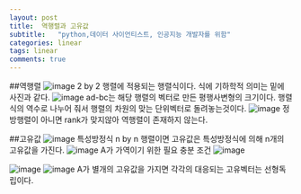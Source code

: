 ```yaml
---
layout: post
title:  역행렬과 고유값
subtitle:   "python,데이터 사이언티스트, 인공지능 개발자를 위함"
categories: linear
tags: linear
comments: true
---
```

##역행렬
![image](https://user-images.githubusercontent.com/70193130/147628010-33522301-0a6d-424b-a402-0138ce185101.png)
2 by 2 행렬에 적용되는 행렬식이다. 식에 기하학적 의미는 밑에 사진과 같다.
![image](https://user-images.githubusercontent.com/70193130/147628058-ca5a8c61-a18a-441c-8397-01549395591b.png)
ad-bc는 해당 행렬의 벡터로 만든 평행사변형의 크기이다. 행렬식의 역수로 나누어 줘서 행렬의 차원의 맞는
단위벡터로 돌려놓는것이다.
![image](https://user-images.githubusercontent.com/70193130/147628087-b70b901f-4df7-4204-89be-1de5c138e144.png)
정방행렬이 아니면 rank가 맞지않아 역행렬이 존재하지 않는다.

##고유값
![image](https://user-images.githubusercontent.com/70193130/147628185-b68f9110-ed4c-4eb5-9d90-6468a1dbe3ba.png)
특성방정식
n by n 행렬이면 고유값은 특성방정식에 의해 n개의 고유값을 가진다.
![image](https://user-images.githubusercontent.com/70193130/147628324-2ff2c6da-df33-4acd-a6de-81b1477ee8de.png)
A가 가역이기 위한 필요 충분 조건
![image](https://user-images.githubusercontent.com/70193130/147628358-5f5d1074-9f23-4a56-86bb-8b7f78b48cb0.png)

![image](https://user-images.githubusercontent.com/70193130/147628429-d5eb9b06-4baf-455f-ada9-455e3ac5d68f.png)
![image](https://user-images.githubusercontent.com/70193130/147628812-05e21245-ed49-4e2b-94e0-e3136b907447.png)
A가 별개의 고유값을 가지면 각각의 대응되는 고유벡터는 선형독립이다.
